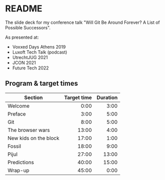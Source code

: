 # README #

The slide deck for my conference talk "Will Git Be Around Forever? A List of Possible Successors".

As presented at:

* Voxxed Days Athens 2019
* Luxoft Tech Talk (podcast)
* UtrechtJUG 2021
* JCON 2021
* Future Tech 2022

## Program & target times

| Section | Target time | Duration |
|---|---:|---:|
| Welcome | 0:00 | 3:00 |
| Preface | 3:00 | 5:00 |
| Git | 8:00 | 5:00 |
| The browser wars | 13:00 | 4:00 |
| New kids on the block | 17:00 | 1:00 |
| Fossil | 18:00 | 9:00 |
| Pijul | 27:00 | 13:00 |
| Predictions | 40:00 | 15:00 |
| Wrap-up | 45:00 | 0:00 |
